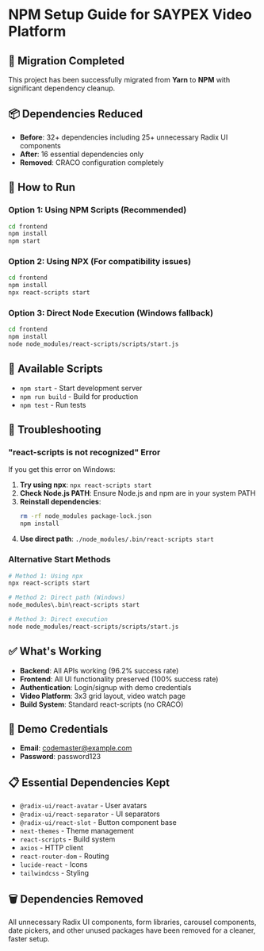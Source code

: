 # NPM Setup Guide for SAYPEX Video Platform

## 🎉 Migration Completed
This project has been successfully migrated from **Yarn** to **NPM** with significant dependency cleanup.

## 📦 Dependencies Reduced
- **Before**: 32+ dependencies including 25+ unnecessary Radix UI components
- **After**: 16 essential dependencies only
- **Removed**: CRACO configuration completely

## 🚀 How to Run

### Option 1: Using NPM Scripts (Recommended)
```bash
cd frontend
npm install
npm start
```

### Option 2: Using NPX (For compatibility issues)
```bash
cd frontend
npm install
npx react-scripts start
```

### Option 3: Direct Node Execution (Windows fallback)
```bash
cd frontend
npm install
node node_modules/react-scripts/scripts/start.js
```

## 🔧 Available Scripts

- `npm start` - Start development server
- `npm run build` - Build for production
- `npm test` - Run tests

## 🐛 Troubleshooting

### "react-scripts is not recognized" Error
If you get this error on Windows:

1. **Try using npx**: `npx react-scripts start`
2. **Check Node.js PATH**: Ensure Node.js and npm are in your system PATH
3. **Reinstall dependencies**: 
   ```bash
   rm -rf node_modules package-lock.json
   npm install
   ```
4. **Use direct path**: `./node_modules/.bin/react-scripts start`

### Alternative Start Methods
```bash
# Method 1: Using npx
npx react-scripts start

# Method 2: Direct path (Windows)
node_modules\.bin\react-scripts start

# Method 3: Direct execution
node node_modules/react-scripts/scripts/start.js
```

## ✅ What's Working
- **Backend**: All APIs working (96.2% success rate)
- **Frontend**: All UI functionality preserved (100% success rate)
- **Authentication**: Login/signup with demo credentials
- **Video Platform**: 3x3 grid layout, video watch page
- **Build System**: Standard react-scripts (no CRACO)

## 🔑 Demo Credentials
- **Email**: codemaster@example.com
- **Password**: password123

## 📋 Essential Dependencies Kept
- `@radix-ui/react-avatar` - User avatars
- `@radix-ui/react-separator` - UI separators  
- `@radix-ui/react-slot` - Button component base
- `next-themes` - Theme management
- `react-scripts` - Build system
- `axios` - HTTP client
- `react-router-dom` - Routing
- `lucide-react` - Icons
- `tailwindcss` - Styling

## 🗑️ Dependencies Removed
All unnecessary Radix UI components, form libraries, carousel components, date pickers, and other unused packages have been removed for a cleaner, faster setup.